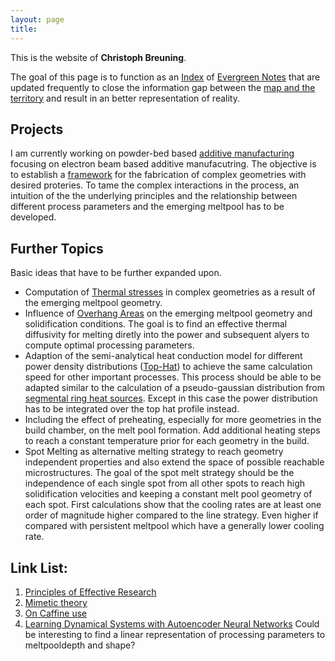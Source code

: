 ```yaml
---
layout: page
title: 
---
```

This is the website of **Christoph Breuning**.

The goal of this page is to function as an [Index](https://clearerthinkingpodcast.com/?ep=039) of [Evergreen Notes](https://notes.andymatuschak.org/Evergreen_notes) that are updated frequently to close the information gap between the [map and the territory](https://en.wikipedia.org/wiki/Map%E2%80%93territory_relation) and result in an better representation of reality.

## Projects
I am currently working on powder-bed based [additive manufacturing](https://en.wikipedia.org/wiki/3D_printing) focusing on electron beam based additive manufacutring. The objective is to establish a [framework](https://theexitstrategy.github.io/framework) for the fabrication of complex geometries with desired proteries. To tame the complex interactions in the process, an intuition of the the underlying principles and the relationship between different process parameters and the emerging meltpool has to be developed.

## Further Topics
Basic ideas that have to be further expanded upon.

-	Computation of [Thermal stresses](https://sci-hub.st/https://doi.org/10.4028/www.scientific.net/MSF.762.224) in complex geometries as a result of the emerging meltpool geometry.
-	Influence of [Overhang Areas](https://theexitstrategy.github.io/overhang) on the emerging meltpool geometry and solidification conditions. The goal is to find an effective thermal diffusivity for melting diretly into the power and subsequent alyers to compute optimal processing parameters.
- Adaption of the semi-analytical heat conduction model for different power density distributions ([Top-Hat](https://www.edmundoptics.eu/contentassets/a22cc770fce541438bb18385a20ebb07/why-use-a-flat-top-laser-beam-fig-1.png)) to achieve the same calculation speed for other important processes. This process should be able to be adapted similar to the calculation of a pseudo-gaussian distribution from [segmental ring heat sources](https://link.springer.com/content/pdf/10.1007/s11663-000-0022-2.pdf). Except in this case the power distribution has to be integrated over the top hat profile instead.
- Including the effect of preheating, especially for more geometries in the build chamber, on the melt pool formation. Add additional heating steps to reach a constant temperature prior for each geometry in the build.
- Spot Melting as alternative melting strategy to reach geometry independent properties and also extend the space of possible reachable microstructures. The goal of the spot melt strategy should be the independence of each single spot from all other spots to reach high solidification velocities and keeping a constant melt pool geometry of each spot. First calculations show that the cooling rates are at least one order of magnitude higher compared to the line strategy. Even higher if compared with persistent meltpool which have a generally lower cooling rate.

## Link List:
1.	[Principles of Effective Research](https://michaelnielsen.org/blog/principles-of-effective-research/)
2.	[Mimetic theory](https://en.wikipedia.org/wiki/Mimetic_theory)
3.	[On Caffine use](https://www.youtube.com/watch?v=mAPG18zNtXk&list=LL&index=1&t=601s)
4.  [Learning Dynamical Systems with Autoencoder Neural Networks](https://www.youtube.com/watch?v=KmQkDgu-Qp0) Could be interesting to find a linear representation of processing parameters to meltpooldepth and shape?